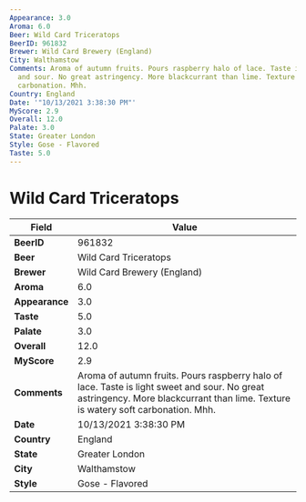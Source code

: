 ```yaml
---
Appearance: 3.0
Aroma: 6.0
Beer: Wild Card Triceratops
BeerID: 961832
Brewer: Wild Card Brewery (England)
City: Walthamstow
Comments: Aroma of autumn fruits. Pours raspberry halo of lace. Taste is light sweet
  and sour. No great astringency. More blackcurrant than lime. Texture is watery soft
  carbonation. Mhh.
Country: England
Date: '"10/13/2021 3:38:30 PM"'
MyScore: 2.9
Overall: 12.0
Palate: 3.0
State: Greater London
Style: Gose - Flavored
Taste: 5.0
---
```


# Wild Card Triceratops

| Field         | Value |
|---------------|-------|
| **BeerID** | 961832 |
| **Beer** | Wild Card Triceratops |
| **Brewer** | Wild Card Brewery (England) |
| **Aroma** | 6.0 |
| **Appearance** | 3.0 |
| **Taste** | 5.0 |
| **Palate** | 3.0 |
| **Overall** | 12.0 |
| **MyScore** | 2.9 |
| **Comments** | Aroma of autumn fruits. Pours raspberry halo of lace. Taste is light sweet and sour. No great astringency. More blackcurrant than lime. Texture is watery soft carbonation. Mhh. |
| **Date** | 10/13/2021 3:38:30 PM |
| **Country** | England |
| **State** | Greater London |
| **City** | Walthamstow |
| **Style** | Gose - Flavored |
